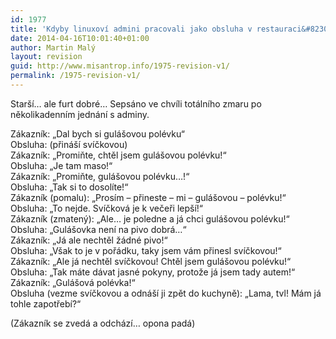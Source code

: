 ```yaml
---
id: 1977
title: 'Kdyby linuxoví admini pracovali jako obsluha v restauraci&#8230;'
date: 2014-04-16T10:01:40+01:00
author: Martin Malý
layout: revision
guid: http://www.misantrop.info/1975-revision-v1/
permalink: /1975-revision-v1/
---
```

Starší&#8230; ale furt dobré&#8230; Sepsáno ve chvíli totálního zmaru po několikadenním jednání s adminy.

<!--more-->

Zákazník: &#8222;Dal bych si gulášovou polévku&#8220;  
Obsluha: (přináší svíčkovou)  
Zákazník: &#8222;Promiňte, chtěl jsem gulášovou polévku!&#8220;  
Obsluha: &#8222;Je tam maso!&#8220;  
Zákazník: &#8222;Promiňte, gulášovou polévku&#8230;!&#8220;  
Obsluha: &#8222;Tak si to dosolíte!&#8220;  
Zákazník (pomalu): &#8222;Prosím &#8211; přineste &#8211; mi &#8211; gulášovou &#8211; polévku!&#8220;  
Obsluha: &#8222;To nejde. Svíčková je k večeři lepší!&#8220;  
Zákazník (zmatený): &#8222;Ale&#8230; je poledne a já chci gulášovou polévku!&#8220;  
Obsluha: &#8222;Gulášovka není na pivo dobrá&#8230;&#8220;  
Zákazník: &#8222;Já ale nechtěl žádné pivo!&#8220;  
Obsluha: &#8222;Však to je v pořádku, taky jsem vám přinesl svíčkovou!&#8220;  
Zákazník: &#8222;Ale já nechtěl svíčkovou! Chtěl jsem gulášovou polévku!&#8220;  
Obsluha: &#8222;Tak máte dávat jasné pokyny, protože já jsem tady autem!&#8220;  
Zákazník: &#8222;Gulášová polévka!&#8220;  
Obsluha (vezme svíčkovou a odnáší ji zpět do kuchyně): &#8222;Lama, tvl! Mám já tohle zapotřebí?&#8220;

(Zákazník se zvedá a odchází&#8230; opona padá)